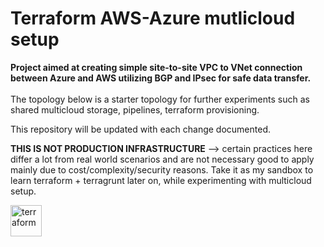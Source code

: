 # Terraform AWS-Azure mutlicloud setup

<strong>Project aimed at creating simple site-to-site VPC to VNet connection between Azure and AWS utilizing BGP and IPsec for safe data transfer.</strong>
<br><br>
The topology below is a starter topology for further experiments such as shared multicloud storage, pipelines, terraform provisioning. 

This repository will be updated with each change documented. 

<strong>THIS IS NOT PRODUCTION INFRASTRUCTURE</strong> --> certain practices here differ a lot from real world scenarios and are not necessary good to apply mainly due to cost/complexity/security reasons. 
Take it as my sandbox to learn terraform + terragrunt later on, while experimenting with multicloud setup.



<img src="https://github.com/user-attachments/assets/b59e7d7b-a01e-4819-8f28-685d300e4132.svg" alt="terraform" width="50" height="50" style="margin-right: 8px;"/>

